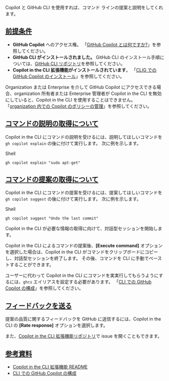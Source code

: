 Copilot と GitHub CLI を使用すれば、コマンド ラインの提案と説明をしてくれます。

## [前提条件](https://docs.github.com/ja/copilot/using-github-copilot/using-github-copilot-in-the-command-line#prerequisites)

-   **GitHub Copilot** へのアクセス権。 「[GitHub Copilot とは何ですか?](https://docs.github.com/ja/copilot/about-github-copilot/what-is-github-copilot#getting-access-to-copilot)」を参照してください。
-   **GitHub CLI がインストールされました。** GitHub CLI のインストール手順については、[GitHub CLI リポジトリ](https://github.com/cli/cli#installation)を参照してください。
-   **Copilot in the CLI 拡張機能がインストールされています**。 「[CLIG での GitHub Copilot のインストール](https://docs.github.com/ja/copilot/github-copilot-in-the-cli/installing-github-copilot-in-the-cli)」を参照してください。

Organization または Enterprise を介して GitHub Copilot にアクセスできる場合、organization 所有者または Enterprise 管理者が Copilot in the CLI を無効にしていると、Copilot in the CLI を使用することはできません。 「[organization 内での Copilot のポリシーの管理](https://docs.github.com/ja/copilot/managing-copilot/managing-github-copilot-in-your-organization/managing-github-copilot-features-in-your-organization/managing-policies-for-copilot-in-your-organization)」を参照してください。

## [コマンドの説明の取得について](https://docs.github.com/ja/copilot/using-github-copilot/using-github-copilot-in-the-command-line#getting-command-explanations)

Copilot in the CLI にコマンドの説明を受けるには、説明してほしいコマンドを `gh copilot explain` の後に付けて実行します。 次に例を示します。

Shell

```shell
gh copilot explain "sudo apt-get"
```

## [コマンドの提案の取得について](https://docs.github.com/ja/copilot/using-github-copilot/using-github-copilot-in-the-command-line#getting-command-suggestions)

Copilot in the CLI にコマンドの提案を受けるには、提案してほしいコマンドを `gh copilot suggest` の後に付けて実行します。 次に例を示します。

Shell

```shell
gh copilot suggest "Undo the last commit"
```

Copilot in the CLI が必要な情報の取得に向けて、対話型セッションを開始します。

Copilot in the CLI によるコマンドの提案後、**\[Execute command\]** オプションを選択した場合は、Copilot in the CLI がコマンドをクリップボードにコピーし、対話型セッションを終了します。 その後、コマンドを CLI に手動でペーストすることができます。

ユーザーに代わって Copilot in the CLI にコマンドを実実行してもらうようにするには、`ghcs` エイリアスを設定する必要があります。 「[CLI での GitHub Copilot の構成](https://docs.github.com/ja/copilot/github-copilot-in-the-cli/configuring-github-copilot-in-the-cli#setting-up-aliases)」を参照してください。

## [フィードバックを送る](https://docs.github.com/ja/copilot/using-github-copilot/using-github-copilot-in-the-command-line#sharing-feedback)

提案の品質に関するフィードバックを GitHub に送信するには、Copilot in the CLI の **\[Rate response\]** オプションを選択します。

また、[Copilot in the CLI 拡張機能リポジトリ](https://github.com/github/gh-copilot)で issue を開くこともできます。

## [参考資料](https://docs.github.com/ja/copilot/using-github-copilot/using-github-copilot-in-the-command-line#further-reading)

-   [Copilot in the CLI 拡張機能 README](https://github.com/github/gh-copilot?tab=readme-ov-file)
-   [CLI での GitHub Copilot の構成](https://docs.github.com/ja/copilot/github-copilot-in-the-cli/configuring-github-copilot-in-the-cli)